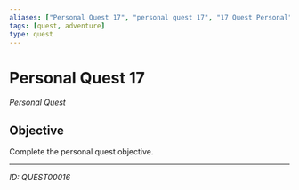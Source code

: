 ```yaml
---
aliases: ["Personal Quest 17", "personal quest 17", "17 Quest Personal"]
tags: [quest, adventure]
type: quest
---
```


# Personal Quest 17

*Personal Quest*

## Objective
Complete the personal quest objective.

---
*ID: QUEST00016*
